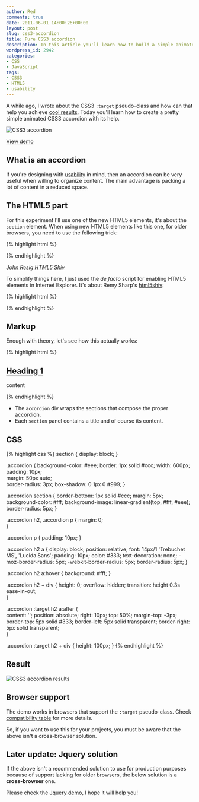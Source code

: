 ```yaml
---
author: Red
comments: true
date: 2011-06-01 14:00:26+00:00
layout: post
slug: css3-accordion
title: Pure CSS3 accordion
description: In this article you'll learn how to build a simple animated CSS3 accordion. A jQuery fallback for older browsers is also provided.
wordpress_id: 2942
categories:
- CSS
- JavaScript
tags:
- CSS3
- HTML5
- usability
---
```


A while ago, I wrote about the CSS3 `:target` pseudo-class and how can that help you achieve [cool results](http://www.red-team-design.com/get-to-know-your-css3-target-pseudo-class). Today you'll learn how to create a pretty simple animated CSS3 accordion with its help.

![CSS3 accordion](http://www.red-team-design.com/wp-content/uploads/2011/05/css3-accordion.png)

<!-- more -->

[View demo](http://www.red-team-design.com/wp-content/uploads/2011/05/css3-accordion.html)

## What is an accordion

If you're designing with [usability](http://www.red-team-design.com/web-usability-tips-for-your-website) in mind, then an accordion can be very useful when willing to organize content. The main advantage is packing a lot of content in a reduced space.

## The HTML5 part

For this experiment I'll use one of the new HTML5 elements, it's about the `section` element. When using new HTML5 elements like this one, for older browsers, you need to use the following trick:

{% highlight html %}
<script>document.createElement('section');</script>
{% endhighlight %}

_[John Resig HTML5 Shiv](http://ejohn.org/blog/html5-shiv/)_

To simplify things here, I just used the _de facto_ script for enabling HTML5 elements in Internet Explorer. It's about Remy Sharp's [html5shiv](http://code.google.com/p/html5shiv/):

{% highlight html %}
<!--[if lt IE 9]>
  <script src="//html5shim.googlecode.com/svn/trunk/html5.js"></script>
<![endif]-->
{% endhighlight %}

## Markup

Enough with theory, let's see how this actually works:

{% highlight html %}
<div class="accordion">
    <section id="one">
        <h2><a href="#one">Heading 1</a></h2>
        <div>
            <p>content</p>
        </div>
    </section>
</div>
{% endhighlight %}
        
  * The `accordion` div wraps the sections that compose the proper accordion.	
  * Each `section` panel contains a title and of course its content.

## CSS

{% highlight css %}
section {
    display: block;
} 

.accordion {
    background-color: #eee;
    border: 1px solid #ccc;
    width: 600px;
    padding: 10px;  
    margin: 50px auto;  
    border-radius: 3px; 
    box-shadow: 0 1px 0 #999;
}
 
.accordion section {
    border-bottom: 1px solid #ccc;
    margin: 5px;    
    background-color: #fff;
    background-image: linear-gradient(top, #fff, #eee);
    border-radius: 5px;
}

.accordion h2,
.accordion p {
    margin: 0;  
}

.accordion p {
    padding: 10px;
}
 
.accordion h2 a {
    display: block;
    position: relative;
    font: 14px/1 'Trebuchet MS', 'Lucida Sans';
    padding: 10px;
    color: #333;
    text-decoration: none;
    -moz-border-radius: 5px;
    -webkit-border-radius: 5px;
    border-radius: 5px;
}

.accordion h2 a:hover {
    background: #fff;
}
 
.accordion h2 + div {
    height: 0;
    overflow: hidden;
    transition: height 0.3s ease-in-out;    
}

.accordion :target h2 a:after {  
    content: '';
    position: absolute;
    right: 10px;
    top: 50%;
    margin-top: -3px;
    border-top: 5px solid #333;
    border-left: 5px solid transparent;
    border-right: 5px solid transparent;    
}

.accordion :target h2 + div {
    height: 100px;
}
{% endhighlight %}    
    
 ## Result

![CSS3 accordion results](http://www.red-team-design.com/wp-content/uploads/2011/05/css3-accordion-result.png)

## Browser support

The demo works in browsers that sup­port the `:tar­get` pseudo-class. Check [compatibility table](http://www.quirksmode.org/css/contents.html) for more details.

So, if you want to use this for your projects, you must be aware that the above isn't a cross-browser solution.

## Later update: Jquery solution


If the above isn't a recommended solution to use for production purposes because of support lacking for older browsers, the below solution is a **cross-browser** one. 

Please check the [Jquery demo](http://www.red-team-design.com/wp-content/uploads/2011/06/css3-jquery-accordion.html), I hope it will help you!